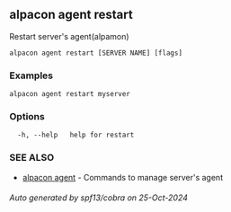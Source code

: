 ## alpacon agent restart

Restart server's agent(alpamon)

```
alpacon agent restart [SERVER NAME] [flags]
```

### Examples

```
alpacon agent restart myserver
```

### Options

```
  -h, --help   help for restart
```

### SEE ALSO

* [alpacon agent](alpacon_agent.md)	 - Commands to manage server's agent

###### Auto generated by spf13/cobra on 25-Oct-2024
